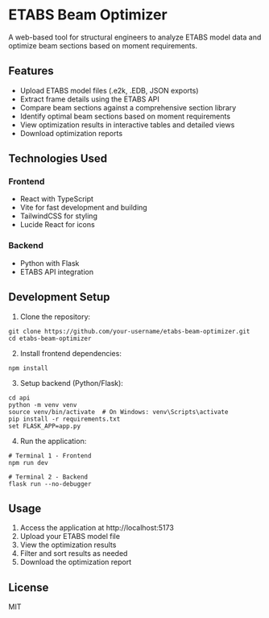 # ETABS Beam Optimizer

A web-based tool for structural engineers to analyze ETABS model data and optimize beam sections based on moment requirements.

## Features

- Upload ETABS model files (.e2k, .EDB, JSON exports)
- Extract frame details using the ETABS API
- Compare beam sections against a comprehensive section library
- Identify optimal beam sections based on moment requirements
- View optimization results in interactive tables and detailed views
- Download optimization reports

## Technologies Used

### Frontend
- React with TypeScript
- Vite for fast development and building
- TailwindCSS for styling
- Lucide React for icons

### Backend
- Python with Flask
- ETABS API integration

## Development Setup

1. Clone the repository:
```
git clone https://github.com/your-username/etabs-beam-optimizer.git
cd etabs-beam-optimizer
```

2. Install frontend dependencies:
```
npm install
```

3. Setup backend (Python/Flask):
```
cd api
python -m venv venv
source venv/bin/activate  # On Windows: venv\Scripts\activate
pip install -r requirements.txt
set FLASK_APP=app.py

```

4. Run the application:
```
# Terminal 1 - Frontend
npm run dev

# Terminal 2 - Backend
flask run --no-debugger  
```

## Usage

1. Access the application at http://localhost:5173
2. Upload your ETABS model file
3. View the optimization results
4. Filter and sort results as needed
5. Download the optimization report

## License

MIT
